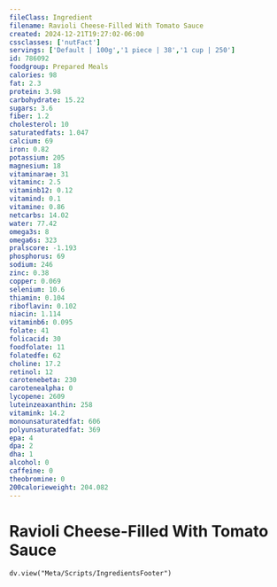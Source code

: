 ```yaml
---
fileClass: Ingredient
filename: Ravioli Cheese-Filled With Tomato Sauce
created: 2024-12-21T19:27:02-06:00
cssclasses: ['nutFact']
servings: ['Default | 100g','1 piece | 38','1 cup | 250']
id: 786092
foodgroup: Prepared Meals
calories: 98
fat: 2.3
protein: 3.98
carbohydrate: 15.22
sugars: 3.6
fiber: 1.2
cholesterol: 10
saturatedfats: 1.047
calcium: 69
iron: 0.82
potassium: 205
magnesium: 18
vitaminarae: 31
vitaminc: 2.5
vitaminb12: 0.12
vitamind: 0.1
vitamine: 0.86
netcarbs: 14.02
water: 77.42
omega3s: 8
omega6s: 323
pralscore: -1.193
phosphorus: 69
sodium: 246
zinc: 0.38
copper: 0.069
selenium: 10.6
thiamin: 0.104
riboflavin: 0.102
niacin: 1.114
vitaminb6: 0.095
folate: 41
folicacid: 30
foodfolate: 11
folatedfe: 62
choline: 17.2
retinol: 12
carotenebeta: 230
carotenealpha: 0
lycopene: 2609
luteinzeaxanthin: 258
vitamink: 14.2
monounsaturatedfat: 606
polyunsaturatedfat: 369
epa: 4
dpa: 2
dha: 1
alcohol: 0
caffeine: 0
theobromine: 0
200calorieweight: 204.082
---
```


# Ravioli Cheese-Filled With Tomato Sauce

```dataviewjs
dv.view("Meta/Scripts/IngredientsFooter")
```